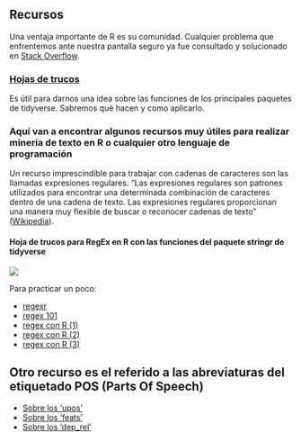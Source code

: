 ## Recursos

Una ventaja importante de R es su comunidad. Cualquier problema que
enfrentemos ante nuestra pantalla seguro ya fue consultado y solucionado
en [Stack Overflow](https://es.stackoverflow.com/).

### [Hojas de trucos](https://github.com/agusnieto77/TalleR/tree/main/recursos/chuletas_es_r.pdf)

Es útil para darnos una idea sobre las funciones de los principales
paquetes de tidyverse. Sabremos qué hacen y como aplicarlo.

### Aquí van a encontrar algunos recursos muy útiles para realizar minería de texto en R o cualquier otro lenguaje de programación

Un recurso imprescindible para trabajar con cadenas de caracteres son
las llamadas expresiones regulares. “Las expresiones regulares son
patrones utilizados para encontrar una determinada combinación de
caracteres dentro de una cadena de texto. Las expresiones regulares
proporcionan una manera muy flexible de buscar o reconocer cadenas de
texto”
([Wikipedia](https://es.wikipedia.org/wiki/Expresi%C3%B3n_regular)).

#### Hoja de trucos para RegEx en R con las funciones del paquete stringr de tidyverse

![](https://estudiosmaritimossociales.org/Data_TalleR/regex.png)

Para practicar un poco:

-   [regexr](https://regexr.com/)
-   [regex 101](https://regex101.com/)
-   [regex con
    R (1)](https://rpubs.com/ydmarinb/429756#:~:text=Que%20son%20las%20expresiones%20regulares,caracteres%20u%20operaciones%20de%20sustituciones.)
-   [regex con
    R (2)](http://griverorz.net/big-data/06-text-analysis/01-intro-regex.nb.html)
-   [regex con
    R (3)](https://www.diegocalvo.es/expresiones-regulares-en-r/)

## Otro recurso es el referido a las abreviaturas del etiquetado POS (Parts Of Speech)

-   [Sobre los
    ‘upos’](https://universaldependencies.org/u/pos/index.html)
-   [Sobre los ‘feats’](https://universaldependencies.org/docs/sl/feat/)
-   [Sobre los ‘dep\_rel’](https://universaldependencies.org/u/dep/)
